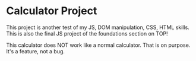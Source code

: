# Calculator Project
This project is another test of my JS, DOM manipulation, CSS, HTML skills. This is also the final JS project of the foundations section on TOP!

This calculator does NOT work like a normal calculator. That is on purpose. It's a feature, not a bug.
